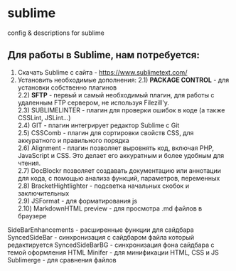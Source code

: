 # sublime  
config &amp; descriptions for sublime  


## Для работы в Sublime, нам потребуется:  
 1) Скачать Sublime с сайта - https://www.sublimetext.com/ 
 2) Установить необходимые дополнения: 
   2.1) **PACKAGE CONTROL** - для установки собственно плагинов  
   2.2) **SFTP** - первый и самый необходимый плагин, для работы с удаленным FTP сервером, не используя Filezill'у.   
   2.3) SUBLIMELINTER - плагин для проверки ошибок в коде (а также CSSLint, JSLint...)  
   2.4) GIT - плагин интегрирует редактор Sublime с Git  
   2.5) CSSComb - плагин для сортировки свойств CSS, для аккуратного и правильного порядка  
   2.6) Alignment - плагин позволяет выровнять код, включая PHP, JavaScript и CSS. Это делает его аккуратным и более удобным для чтения.  
   2.7) DocBlockr позволяет создавать документацию или аннотации для кода, с помощью анализа функций, параметров, переменных  
   2.8) BracketHightlighter - подсветка начальных скобок и заключительных   
   2.9) JSFormat - для форматирования js  
  2.10) MarkdownHTML preview - для просмотра .md файлов в браузере  
  
  

SideBarEnhancements - расширенные функции для сайдбара
SyncedSideBar - синхронизация с сайдбаром файла который редактируется
SyncedSideBarBG - синхронизация фона сайдбара с темой оформления
HTML Minifer - для минификации HTML, CSS и JS
Sublimerge - для сравнения файлов
 
  




